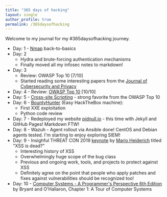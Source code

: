 ```yaml
---
title: "365 days of hacking"
layout: single
author_profile: true
permalink: /365daysofhacking
---
```


Welcome to my journal for my #365daysofhacking journey.

- Day: 1 - [Nmap](https://tryhackme.com/room/furthernmap) back-to-basics
- Day: 2
    - Hydra and brute-forcing authentication mechanisms
    - Finally moved all my infosec notes to markdown!
- Day: 3
    - Review: OWASP Top 10 [7/10]
    - Started reading some interesting papers from the [Journal of Cybersecurity and Privacy](https://www.mdpi.com/journal/jcp)
- Day: 4 -  Review: [OWASP Top 10](https://tryhackme.com/room/owasptop10) [10/10]
- Day: 5 - [Cross-site Scripting](https://tryhackme.com/room/xss) - strong favorite from the OWASP Top 10
- Day: 6 - [BountyHunter](https://www.hackthebox.eu/achievement/machine/429896/359) (Easy HackTheBox machine):
  - First XXE exploitation
  - Python code review
- Day: 7 -  Redeployed my website [pidnull.io](https://pidnull.io) - this time with Jekyll and GitHub Pages! Markdown FTW!
- Day: 8 - Wazuh - Agent rollout via Ansible done! CentOS and Debian agents tested. I'm starting to enjoy exploring SIEM!
- Day: 9 - Insighful THREAT CON 2019 [keynote](https://www.youtube.com/watch?v=qEzBnzhluHY) by [Mario Heiderich](https://cure53.de/) titled "XSS is dead?"
  - Interesting history of XSS
  - Overwhelmingly huge scope of the bug class
  - Previous and ongoing work, tools, and projects to protect against XSS
  - Definitely agree on the point that people who apply patches and fixes against vulnerabilities should be recognized too!
- Day: 10 - [Computer Systems - A Programmer's Perspective 6th Edition](https://csapp.cs.cmu.edu) by Bryant and O'Hallaron, Chapter 1: A Tour of Computer Systems

